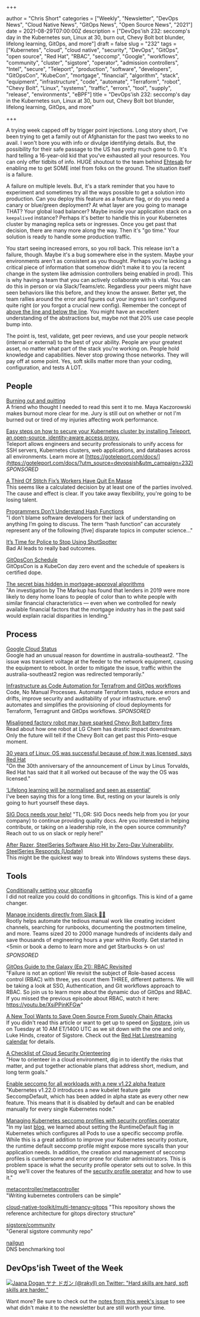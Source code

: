 +++

author = "Chris Short"
categories = ["Weekly", "Newsletter", "DevOps News", "Cloud Native News", "GitOps News", "Open Source News", "2021"]
date = 2021-08-29T07:00:00Z
description = ["DevOps'ish 232: seccomp's day in the Kubernetes sun, Linux at 30, burn out, Chevy Bolt bot blunder, lifelong learning, GitOps, and more"]
draft = false
slug = "232"
tags = ["Kubernetes", "cloud", "cloud native", "security", "DevOps", "GitOps", "open source", "Red Hat", "RBAC", "seccomp", "Google", "workflows", "community", "cluster", "sigstore", "operator", "admission controllers", "Intel", "secure", "Teleport", "production", "software", "developers", "GitOpsCon", "KubeCon", "mortgage", "financial", "algorithm", "stack", "equipment", "infrastructure", "code", "automate", "Terraform", "robot", "Chevy Bolt", "Linux", "systems", "traffic", "errors", "tool", "supply", "release", "environments", "eBPF"]
title = "DevOps'ish 232: seccomp's day in the Kubernetes sun, Linux at 30, burn out, Chevy Bolt bot blunder, lifelong learning, GitOps, and more"

+++

A trying week capped off by trigger point injections. Long story short, I've been trying to get a family out of Afghanistan for the past two weeks to no avail. I won't bore you with info or divulge identifying details. But, the possibility for their safe passage to the US has pretty much gone to 0. It's hard telling a 16-year-old kid that you've exhausted all your resources. You can only offer tidbits of info. HUGE shoutout to the team behind [Ehtesab](https://ehtesab.af/) for enabling me to get SOME intel from folks on the ground. The situation itself is a failure.

A failure on multiple levels. But, it's a stark reminder that you have to experiment and sometimes try all the ways possible to get a solution into production. Can you deploy this feature as a feature flag, or do you need a canary or blue/green deployment? At what layer are you going to manage THAT? Your global load balancer? Maybe inside your application stack on a `keepalived`  instance? Perhaps it's better to handle this in your Kubernetes cluster by managing replica sets or ingresses. Once you get past that decision, there are many more along the way. Then it's "go time." Your solution is ready to handle some production traffic.

You start seeing increased errors, so you roll back. This release isn't a failure, though. Maybe it's a bug somewhere else in the system. Maybe your environments aren't as consistent as you thought. Perhaps you're lacking a critical piece of information that somehow didn't make it to you (a recent change in the system like admission controllers being enabled in prod). This is why having a team that you can actively collaborate with is vital. You can do this in person or via Slack/Teams/etc. Regardless your peers might have seen behaviors like this before, and they know the answer. Better yet, the team rallies around the error and figures out your ingress isn't configured quite right (or you forgot a crucial new config). Remember the concept of [above the line and below the line](https://queue.acm.org/detail.cfm?id=3380777). You might have an excellent understanding of the abstractions but, maybe not that 20% use case people bump into.

The point is, test, validate, get peer reviews, and use your people network (internal or external) to the best of your ability. People are your greatest asset, no matter what part of the stack you're working on. People hold knowledge and capabilities. Never stop growing those networks. They will pay off at some point. Yes, soft skills matter more than your coding, configuration, and tests A LOT.

## People

[Burning out and quitting](https://mayakaczorowski.com/blogs/burnout)  
A friend who thought I needed to read this sent it to me. Maya Kaczorowski makes burnout more clear for me. Jury is still out on whether or not I'm burned out or tired of my injuries affecting work performance.

[Easy steps on how to secure your Kubernetes cluster by installing Teleport, an open-source, identity-aware access proxy.](https://youtu.be/2diX_UAmJ1c?utm_source=devopsish&utm_campaign=232)  
Teleport allows engineers and security professionals to unify access for SSH servers, Kubernetes clusters, web applications, and databases across all environments. Learn more at [https://goteleport.com/docs/](https://goteleport.com/docs/?utm_source=devopsish&utm_campaign=232) *SPONSORED*

[A Third Of Stitch Fix’s Workers Have Quit En Masse](https://www.buzzfeednews.com/article/carolineodonovan/stitch-fix-employees-quitting)  
This seems like a calculated decision by at least one of the parties involved. The cause and effect is clear. If you take away flexibility, you're going to be losing talent.

[Programmers Don’t Understand Hash Functions](https://soatok.blog/2021/08/24/programmers-dont-understand-hash-functions/)  
"I don’t blame software developers for their lack of understanding on anything I’m going to discuss. The term “hash function” can accurately represent any of the following [five] disparate topics in computer science..."

[It’s Time for Police to Stop Using ShotSpotter](https://www.eff.org/deeplinks/2021/07/its-time-police-stop-using-shotspotter)  
Bad AI leads to really bad outcomes.

[GitOpsCon Schedule](https://events.linuxfoundation.org/gitopscon-north-america/program/schedule/)  
GitOpsCon is a KubeCon day zero event and the schedule of speakers is certified dope.

[The secret bias hidden in mortgage-approval algorithms](https://apnews.com/article/lifestyle-technology-business-race-and-ethnicity-mortgages-2d3d40d5751f933a88c1e17063657586)  
"An investigation by The Markup has found that lenders in 2019 were more likely to deny home loans to people of color than to white people with similar financial characteristics — even when we controlled for newly available financial factors that the mortgage industry has in the past said would explain racial disparities in lending."

## Process

[Google Cloud Status](https://status.cloud.google.com/incidents/8DhiwfKvD987f5tJrj1G)  
Google had an unusual reason for downtime in australia-southeast2. "The issue was transient voltage at the feeder to the network equipment, causing the equipment to reboot. In order to mitigate the issue, traffic within the australia-southeast2 region was redirected temporarily."

[Infrastructure as Code Automation for Terrafrom and GitOps workflows](https://www.env0.com/infrastructure-as-code-automation?utm_campaign=devopsish&utm_source=nativeads&utm_medium=newsletter)  
Code, No Manual Processes. Automate Terraform tasks, reduce errors and drifts, improve security and auditability of your infrastructure. env0 automates and simplifies the provisioning of cloud deployments for Terraform, Terragrunt and GitOps workflows. *SPONSORED*

[Misaligned factory robot may have sparked Chevy Bolt battery fires](https://arstechnica.com/cars/2021/08/misaligned-factory-robot-may-have-sparked-chevy-bolt-battery-fires/)  
Read about how one robot at LG Chem has drastic impact downstream. Only the future will tell if the Chevy Bolt can get past this Pinto-esque moment.

[30 years of Linux: OS was successful because of how it was licensed, says Red Hat](https://www.theregister.com/2021/08/25/30_years_of_linux_red_hat/)  
"On the 30th anniversary of the announcement of Linux by Linus Torvalds, Red Hat has said that it all worked out because of the way the OS was licensed."

[‘Lifelong learning will be normalised and seen as essential’](https://www.siliconrepublic.com/careers/lifelong-learning-future-of-work-2)  
I've been saying this for a long time. But, resting on your laurels is only going to hurt yourself these days.

[SIG Docs needs your help!](https://groups.google.com/g/kubernetes-dev/c/zA3q5MaIzp0/m/crVoQ__JAAAJ)
"TL;DR: SIG Docs needs help from you (or your company) to continue providing quality docs. Are you interested in helping contribute, or taking on a leadership role, in the open source community? Reach out to us on slack or reply here!"

[After Razer, SteelSeries Software Also Hit by Zero-Day Vulnerability, SteelSeries Responds (Update)](https://www.tomshardware.com/news/steelseries-admin-vulnerability)  
This might be the quickest way to break into Windows systems these days.


## Tools

[Conditionally setting your gitconfig](https://utf9k.net/blog/conditional-gitconfig/)  
I did not realize you could do conditions in gitconfigs. This is kind of a game changer.

[Manage incidents directly from Slack 🧑‍🚒](https://consuming-macrospore.herokuapp.com/b?y=49q24eh2c4r3ce1gcoo3echi65h62opj74rjcdpic9ij6e3571im4dpocch2o8ji48t24q3keho76ehf5tp6urrkdhsisqbf5svnat3dbtpmutbicdijqrj5etpmopbkehin49j1dlo3mtbkdlfmqpb4d5qmqfb4clr6us3jd5pmg8g=?utm_source=devopsish&utm_campaign=232)  
Rootly helps automate the tedious manual work like creating incident channels, searching for runbooks, documenting the postmortem timeline, and more. Teams sized 20 to 2000 manage hundreds of incidents daily and save thousands of engineering hours a year within Rootly. Get started in <5min or book a demo to learn more and get Starbucks ☕ on us! *SPONSORED*

[GitOps Guide to the Galaxy (Ep 21): RBAC Revisited](https://www.youtube.com/watch?v=pI9UqMwgElM)  
"Failure is not an option! We revisit the subject of  Role-based access control (RBAC) with three, yes count them THREE, different patterns. We will be taking a look at SSO, Authentication, and Git workflows approach to RBAC. So join us to learn more about the dynamic duo of GitOps and RBAC. If you missed the previous episode about RBAC, watch it here: https://youtu.be/XsiPPjnKFGw"

[A New Tool Wants to Save Open Source From Supply Chain Attacks](https://www.wired.com/story/sigstore-open-source-supply-chain-code-signing/)  
If you didn't read this article or want to get up to speed on [Sigstore](https://www.sigstore.dev/), join us on Tuesday at 10 AM ET/1400 UTC as we sit down with the one and only, Luke Hinds, creator of Sigstore. Check out the [Red Hat Livestreaming calendar](https://red.ht/streamcal) for details.

[A Checklist of Cloud Security Orienteering](https://gist.github.com/ramimac/823e52befba373d71bc936d1742768f4)  
"How to orienteer in a cloud environment, dig in to identify the risks that matter, and put together actionable plans that address short, medium, and long term goals."

[Enable seccomp for all workloads with a new v1.22 alpha feature](https://kubernetes.io/blog/2021/08/25/seccomp-default/)  
"Kubernetes v1.22.0 introduces a new kubelet feature gate SeccompDefault, which has been added in alpha state as every other new feature. This means that it is disabled by default and can be enabled manually for every single Kubernetes node."

[Managing Kubernetes seccomp profiles with security profiles operator](https://medium.com/@LachlanEvenson/managing-kubernetes-seccomp-profiles-with-security-profiles-operator-c768cff58b0)  
"In my last [blog](https://medium.com/@LachlanEvenson/how-to-enable-kubernetes-container-runtimedefault-seccomp-profile-for-all-workloads-6795624fcbcc), we learned about setting the RuntimeDefault flag in Kubernetes which configures all Pods to use a specific seccomp profile. While this is a great addition to improve your Kubernetes security posture, the runtime default seccomp profile might expose more syscalls than your application needs. In addition, the creation and management of seccomp profiles is cumbersome and error prone for cluster administrators. This is problem space is what the security profile operator sets out to solve. In this blog we’ll cover the features of the [security profile operator](https://github.com/kubernetes-sigs/security-profiles-operator) and how to use it."

[metacontroller/metacontroller](https://github.com/metacontroller/metacontroller)  
"Writing kubernetes controllers can be simple"

[cloud-native-toolkit/multi-tenancy-gitops](https://github.com/cloud-native-toolkit/multi-tenancy-gitops)
"This repository shows the reference architecture for gitops directory structure"

[sigstore/community](https://github.com/sigstore/community)  
"General sigstore community repo"

[nailgun](https://leshow.github.io/post/nailgun/)  
DNS benchmarking tool

## DevOps'ish Tweet of the Week

[![Jaana Dogan ヤナ ドガン (@rakyll) on Twitter: "Hard skills are hard, soft skills are harder."](https://shortcdn.com/devopsish/232-devopsish-tweet-of-the-week.png)](https://twitter.com/rakyll/status/1430696443044532228)

Want more? Be sure to check out the [notes from this week's issue](https://github.com/chris-short/devopsish.com/blob/main/content/post/232/notes.md) to see what didn't make it to the newsletter but are still worth your time.
